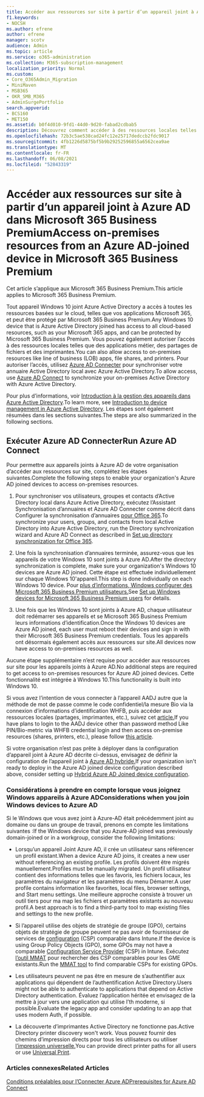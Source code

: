 ```yaml
---
title: Accéder aux ressources sur site à partir d’un appareil joint à Azure AD dans Microsoft 365 Business
f1.keywords:
- NOCSH
ms.author: efrene
author: efrene
manager: scotv
audience: Admin
ms.topic: article
ms.service: o365-administration
ms.collection: M365-subscription-management
localization_priority: Normal
ms.custom:
- Core_O365Admin_Migration
- MiniMaven
- MSB365
- OKR_SMB_M365
- AdminSurgePortfolio
search.appverid:
- BCS160
- MET150
ms.assetid: b0f4d010-9fd1-44d0-9d20-fabad2cdbab5
description: Découvrez comment accéder à des ressources locales telles que des applications métier, des partages de fichiers et des imprimantes à partir d’un Azure Active Directory joint Windows 10 appareil.
ms.openlocfilehash: 72b3c5ae538cad24fc12e25717dedccb2fdc9017
ms.sourcegitcommit: 4fb1226d5875bf5b9b29252596855a6562cea9ae
ms.translationtype: MT
ms.contentlocale: fr-FR
ms.lasthandoff: 06/08/2021
ms.locfileid: "52843319"
---
```

# <a name="access-on-premises-resources-from-an-azure-ad-joined-device-in-microsoft-365-business-premium"></a><span data-ttu-id="4ce52-103">Accéder aux ressources sur site à partir d’un appareil joint à Azure AD dans Microsoft 365 Business Premium</span><span class="sxs-lookup"><span data-stu-id="4ce52-103">Access on-premises resources from an Azure AD-joined device in Microsoft 365 Business Premium</span></span>

<span data-ttu-id="4ce52-104">Cet article s’applique aux Microsoft 365 Business Premium.</span><span class="sxs-lookup"><span data-stu-id="4ce52-104">This article applies to Microsoft 365 Business Premium.</span></span>

<span data-ttu-id="4ce52-105">Tout appareil Windows 10 joint Azure Active Directory a accès à toutes les ressources basées sur le cloud, telles que vos applications Microsoft 365, et peut être protégé par Microsoft 365 Business Premium.</span><span class="sxs-lookup"><span data-stu-id="4ce52-105">Any Windows 10 device that is Azure Active Directory joined has access to all cloud-based resources, such as your Microsoft 365 apps, and can be protected by Microsoft 365 Business Premium.</span></span> <span data-ttu-id="4ce52-106">Vous pouvez également autoriser l’accès à des ressources locales telles que des applications métier, des partages de fichiers et des imprimantes.</span><span class="sxs-lookup"><span data-stu-id="4ce52-106">You can also allow access to on-premises resources like line of business (LOB) apps, file shares, and printers.</span></span> <span data-ttu-id="4ce52-107">Pour autoriser l’accès, utilisez [Azure AD Connecter](/azure/active-directory/connect/active-directory-aadconnect) pour synchroniser votre annuaire Active Directory local avec Azure Active Directory.</span><span class="sxs-lookup"><span data-stu-id="4ce52-107">To allow access, use [Azure AD Connect](/azure/active-directory/connect/active-directory-aadconnect) to synchronize your on-premises Active Directory with Azure Active Directory.</span></span>

<span data-ttu-id="4ce52-108">Pour plus d’informations, voir [Introduction à la gestion des appareils dans Azure Active Directory](/azure/active-directory/device-management-introduction).</span><span class="sxs-lookup"><span data-stu-id="4ce52-108">To learn more, see [Introduction to device management in Azure Active Directory](/azure/active-directory/device-management-introduction).</span></span>
<span data-ttu-id="4ce52-109">Les étapes sont également résumées dans les sections suivantes.</span><span class="sxs-lookup"><span data-stu-id="4ce52-109">The steps are also summarized in the following sections.</span></span>

## <a name="run-azure-ad-connect"></a><span data-ttu-id="4ce52-110">Exécuter Azure AD Connecter</span><span class="sxs-lookup"><span data-stu-id="4ce52-110">Run Azure AD Connect</span></span>

<span data-ttu-id="4ce52-111">Pour permettre aux appareils joints à Azure AD de votre organisation d’accéder aux ressources sur site, complétez les étapes suivantes.</span><span class="sxs-lookup"><span data-stu-id="4ce52-111">Complete the following steps to enable your organization's Azure AD joined devices to access on-premises resources.</span></span>

1. <span data-ttu-id="4ce52-112">Pour synchroniser vos utilisateurs, groupes et contacts d’Active Directory local dans Azure Active Directory, exécutez l’Assistant Synchronisation d’annuaires et Azure AD Connecter comme décrit dans Configurer la synchronisation d’annuaires [pour Office 365](../enterprise/set-up-directory-synchronization.md).</span><span class="sxs-lookup"><span data-stu-id="4ce52-112">To synchronize your users, groups, and contacts from local Active Directory into Azure Active Directory, run the Directory synchronization wizard and Azure AD Connect as described in [Set up directory synchronization for Office 365](../enterprise/set-up-directory-synchronization.md).</span></span>

2. <span data-ttu-id="4ce52-113">Une fois la synchronisation d’annuaires terminée, assurez-vous que les appareils de votre Windows 10 sont joints à Azure AD.</span><span class="sxs-lookup"><span data-stu-id="4ce52-113">After the directory synchronization is complete, make sure your organization's Windows 10 devices are Azure AD joined.</span></span> <span data-ttu-id="4ce52-114">Cette étape est effectuée individuellement sur chaque Windows 10'appareil.</span><span class="sxs-lookup"><span data-stu-id="4ce52-114">This step is done individually on each Windows 10 device.</span></span> <span data-ttu-id="4ce52-115">Pour [plus d’informations, Windows configurer des Microsoft 365 Business Premium utilisateurs.](set-up-windows-devices.md)</span><span class="sxs-lookup"><span data-stu-id="4ce52-115">See [Set up Windows devices for Microsoft 365 Business Premium users](set-up-windows-devices.md) for details.</span></span>

3. <span data-ttu-id="4ce52-116">Une fois que les Windows 10 sont joints à Azure AD, chaque utilisateur doit redémarrer ses appareils et se Microsoft 365 Business Premium leurs informations d’identification.</span><span class="sxs-lookup"><span data-stu-id="4ce52-116">Once the Windows 10 devices are Azure AD joined, each user must reboot their devices and sign in with their Microsoft 365 Business Premium credentials.</span></span> <span data-ttu-id="4ce52-117">Tous les appareils ont désormais également accès aux ressources sur site.</span><span class="sxs-lookup"><span data-stu-id="4ce52-117">All devices now have access to on-premises resources as well.</span></span>

<span data-ttu-id="4ce52-118">Aucune étape supplémentaire n’est requise pour accéder aux ressources sur site pour les appareils joints à Azure AD.</span><span class="sxs-lookup"><span data-stu-id="4ce52-118">No additional steps are required to get access to on-premises resources for Azure AD joined devices.</span></span> <span data-ttu-id="4ce52-119">Cette fonctionnalité est intégrée à Windows 10.</span><span class="sxs-lookup"><span data-stu-id="4ce52-119">This functionality is built into Windows 10.</span></span>

<span data-ttu-id="4ce52-120">Si vous avez l’intention de vous connecter à l’appareil AADJ autre que la méthode de mot de passe comme le code confidentiel/la mesure Bio via la connexion d’informations d’identification WHFB, puis accéder aux ressources locales (partages, imprimantes, etc.), suivez cet [article.](/windows/security/identity-protection/hello-for-business/hello-hybrid-aadj-sso-base)</span><span class="sxs-lookup"><span data-stu-id="4ce52-120">If you have plans to login to the AADJ device other than password method Like PIN/Bio-metric via WHFB credential login and then access on-premise resources (shares, printers, etc.), please follow [this article](/windows/security/identity-protection/hello-for-business/hello-hybrid-aadj-sso-base).</span></span>

<span data-ttu-id="4ce52-121">Si votre organisation n’est pas prête à déployer dans la configuration d’appareil joint à Azure AD décrite ci-dessus, envisagez de définir la configuration de l’appareil joint à [Azure AD hybride.](manage-windows-devices.md)</span><span class="sxs-lookup"><span data-stu-id="4ce52-121">If your organization isn't ready to deploy in the Azure AD joined device configuration described above, consider setting up [Hybrid Azure AD Joined device configuration](manage-windows-devices.md).</span></span>

### <a name="considerations-when-you-join-windows-devices-to-azure-ad"></a><span data-ttu-id="4ce52-122">Considérations à prendre en compte lorsque vous joignez Windows appareils à Azure AD</span><span class="sxs-lookup"><span data-stu-id="4ce52-122">Considerations when you join Windows devices to Azure AD</span></span>

<span data-ttu-id="4ce52-123">Si le Windows que vous avez joint à Azure-AD était précédemment joint au domaine ou dans un groupe de travail, prenons en compte les limitations suivantes :</span><span class="sxs-lookup"><span data-stu-id="4ce52-123">If the Windows device that you Azure-AD joined was previously domain-joined or in a workgroup, consider the following limitations:</span></span>

- <span data-ttu-id="4ce52-124">Lorsqu’un appareil Joint Azure AD, il crée un utilisateur sans référencer un profil existant.</span><span class="sxs-lookup"><span data-stu-id="4ce52-124">When a device Azure AD joins, it creates a new user without referencing an existing profile.</span></span> <span data-ttu-id="4ce52-125">Les profils doivent être migrés manuellement.</span><span class="sxs-lookup"><span data-stu-id="4ce52-125">Profiles must be manually migrated.</span></span> <span data-ttu-id="4ce52-126">Un profil utilisateur contient des informations telles que les favoris, les fichiers locaux, les paramètres du navigateur et les paramètres du menu Démarrer.</span><span class="sxs-lookup"><span data-stu-id="4ce52-126">A user profile contains information like favorites, local files, browser settings, and Start menu settings.</span></span> <span data-ttu-id="4ce52-127">Une meilleure approche consiste à trouver un outil tiers pour ma map les fichiers et paramètres existants au nouveau profil.</span><span class="sxs-lookup"><span data-stu-id="4ce52-127">A best approach is to find a third-party tool to map existing files and settings to the new profile.</span></span>

- <span data-ttu-id="4ce52-128">Si l’appareil utilise des objets de stratégie de groupe (GPO), certains objets de stratégie de groupe peuvent ne pas avoir de fournisseur de services de [configuration](/windows/configuration/provisioning-packages/how-it-pros-can-use-configuration-service-providers) (CSP) comparable dans Intune.</span><span class="sxs-lookup"><span data-stu-id="4ce52-128">If the device is using Group Policy Objects (GPO), some GPOs may not have a comparable [Configuration Service Provider](/windows/configuration/provisioning-packages/how-it-pros-can-use-configuration-service-providers) (CSP) in Intune.</span></span> <span data-ttu-id="4ce52-129">Exécutez [l’outil MMAT](https://www.microsoft.com/download/details.aspx?id=45520) pour rechercher des CSP comparables pour les GME existants.</span><span class="sxs-lookup"><span data-stu-id="4ce52-129">Run the [MMAT tool](https://www.microsoft.com/download/details.aspx?id=45520) to find comparable CSPs for existing GPOs.</span></span>

- <span data-ttu-id="4ce52-130">Les utilisateurs peuvent ne pas être en mesure de s’authentifier aux applications qui dépendent de l’authentification Active Directory.</span><span class="sxs-lookup"><span data-stu-id="4ce52-130">Users might not be able to authenticate to applications that depend on Active Directory authentication.</span></span> <span data-ttu-id="4ce52-131">Évaluez l’application héritée et envisagez de la mettre à jour vers une application qui utilise l’th moderne, si possible.</span><span class="sxs-lookup"><span data-stu-id="4ce52-131">Evaluate the legacy app and consider updating to an app that uses modern Auth, if possible.</span></span>

- <span data-ttu-id="4ce52-132">La découverte d’imprimantes Active Directory ne fonctionne pas.</span><span class="sxs-lookup"><span data-stu-id="4ce52-132">Active Directory printer discovery won't work.</span></span> <span data-ttu-id="4ce52-133">Vous pouvez fournir des chemins d’impression directs pour tous les utilisateurs ou utiliser [l’impression universelle.](/universal-print/)</span><span class="sxs-lookup"><span data-stu-id="4ce52-133">You can provide direct printer paths for all users or use [Universal Print](/universal-print/).</span></span>

### <a name="related-articles"></a><span data-ttu-id="4ce52-134">Articles connexes</span><span class="sxs-lookup"><span data-stu-id="4ce52-134">Related Articles</span></span>

[<span data-ttu-id="4ce52-135">Conditions préalables pour l’Connecter Azure AD</span><span class="sxs-lookup"><span data-stu-id="4ce52-135">Prerequisites for Azure AD Connect</span></span>](/azure/active-directory/hybrid/how-to-connect-install-prerequisites)
